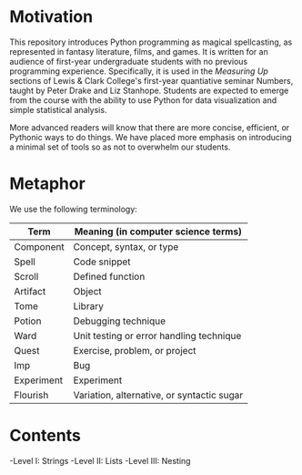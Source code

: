 # Motivation

This repository introduces Python programming as magical spellcasting, as represented in fantasy literature, films, and games. It is written for an audience of first-year undergraduate students with no previous programming experience. Specifically, it is used in the *Measuring Up* sections of Lewis & Clark College's first-year quantiative seminar Numbers, taught by Peter Drake and Liz Stanhope. Students are expected to emerge from the course with the ability to use Python for data visualization and simple statistical analysis.

More advanced readers will know that there are more concise, efficient, or Pythonic ways to do things. We have placed more emphasis on introducing a minimal set of tools so as not to overwhelm our students.

# Metaphor

We use the following terminology:

| Term | Meaning (in computer science terms) |
| --- | --- |
| Component | Concept, syntax, or type |
| Spell | Code snippet |
| Scroll | Defined function |
| Artifact | Object |
| Tome | Library |
| Potion | Debugging technique |
| Ward | Unit testing or error handling technique |
| Quest | Exercise, problem, or project |
| Imp | Bug |
| Experiment | Experiment |
| Flourish | Variation, alternative, or syntactic sugar |

# Contents

-Level I: Strings
-Level II: Lists
-Level III: Nesting
